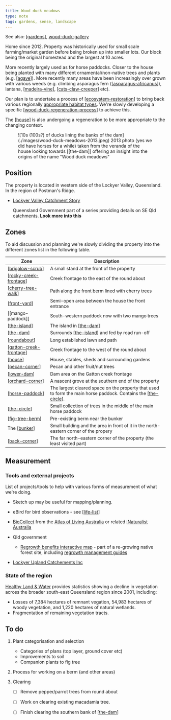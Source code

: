 ```yaml
---
title: Wood duck meadows
type: note
tags: gardens, sense, landscape
---
```


See also: [[gardens]], [wood-duck-gallery](./wood-duck-gallery.md)

Home since 2012. Property was historically used for small scale farming/market garden before being broken up into smaller lots. Our block being the original homestead and the largest at 10 acres. 

More recently largely used as for horse paddocks. Closer to the house being planted with many different ornamental/non-native trees and plants (e.g. [[agave]]). More recently many areas have been increasingly over grown with various weeds (e.g. climbing asparagus fern ([[asparagus-africanus]]), lantana, [[madeira-vine]], [[cats-claw-creeper]] etc).

Our plan is to undertake a process of [[ecosystem-restoration]] to bring back various regionally [appropriate habitat types](https://www.qld.gov.au/environment/plants-animals/habitats/habitat). We're slowly developing a specific [[wood-duck-regeneration-process]] to achieve this.

The [[house]] is also undergoing a regeneration to be more appropriate to the changing context.

<figure markdown>
![10s (100s?) of ducks lining the banks of the dam](./images/wood-duck-meadows-2013.jpeg)
<caption>2013 photo (yes we did have horses for a while) taken from the veranda of the house looking towards [[the-dam]] offering an insight into the origins of the name "Wood duck meadows"</caption>
</figure>

## Position

The property is located in western side of the Lockyer Valley, Queensland. In the region of Postman's Ridge.

- [Lockyer Valley Catchment Story](https://qgsp.maps.arcgis.com/apps/MapJournal/index.html?appid=e64a7303aff74f2e83454e6baf35651a)

    Queensland Government part of a series providing details on SE Qld catchments. **Look more into this**

## Zones

To aid discussion and planning we're slowly dividing the property into the different zones list in the following table.

| Zone | Description |
| --- | --- |
| [[brigalow-scrub]] | A small stand at the front of the property |
| [[rocky-creek-frontage]] | Creek frontage to the east of the round about |
| [[cherry-tree-walk]] | Path along the front berm lined with cherry trees |
| [[front-yard]] | Semi-open area between the house the front entrance |
| [[mango-paddock]] | South-western paddock now with two mango trees |
| [[the-island]] | The island in [[the-dam]] |
| [[the-dam]] | Surrounds [[the-island]] and fed by road run-off |
| [[roundabout]] | Long established lawn and path |
| [[gatton-creek-frontage]] | Creek frontage to the west of the round about |
| [[house]] | House, stables, sheds and surrounding gardens |
| [[pecan-corner]] | Pecan and other fruit/nut trees |
| [[lower-dam]] | Dam area on the Gatton creek frontage |
| [[orchard-corner]] | A nascent grove at the southern end of the property | 
| [[horse-paddock]] | The largest cleared space on the property that used to form the main horse paddock. Contains the [[the-circle]]. |
| [[the-circle]] | Small collection of trees in the middle of the main horse paddock |
| [[fig-tree-berm]] | Pre-existing berm near the bunker |
| The [[bunker]] | Small building and the area in front of it in the north-eastern corner of the propery |
| [[back-corner]] | The far north-eastern corner of the property (the least visited part) |

## Measurement

### Tools and external projects

List of projects/tools to help with various forms of measurement of what we're doing.

- Sketch up may be useful for mapping/planning.
- eBird for bird observations - see [[life-list]]
- [BioCollect](https://www.ala.org.au/biocollect/) from the [Atlas of Living Australia](https://www.ala.org.au/) or related [iNaturalist Australia](https://inaturalist.ala.org.au/)
- Qld government
    - [Regrowth benefits interactive map](https://www.qld.gov.au/environment/plants-animals/habitats/regrowth/regrowth-mapping) - part of a re-growing native forest site, including [regrowth management guides](https://www.qld.gov.au/environment/plants-animals/habitats/regrowth/regrowth-guides)

- [Lockyer Upland Catchements Inc](https://www.lockyeruplandscatchmentsinc.org.au/)

### State of the region

[Healthy Land & Water](https://www.hlw.org.au/region/about/natural-assets/nature#gsc.tab=0) provides statistics showing a decline in vegetation across the broader south-east Queensland region since 2001, including:

- Losses of 7,384 hectares of remnant vegation, 54,983 hectares of woody vegetation, and 1,220 hectares of natural wetlands.
- Fragmentation of remaining vegetation tracts.


## To do

1. Plant categorisation and selection

    - Categories of plans (top layer, ground cover etc)
    - Improvements to soil
    - Companion plants to fig tree

2. Process for working on a berm (and other areas)

3. Clearing 

    - [ ] Remove pepper/parrot trees from round about
    - [ ] Work on clearing existing macadamia tree.
    - [ ] Finish clearing the southern bank of [[the-dam]]


[//begin]: # "Autogenerated link references for markdown compatibility"
[gardens]: gardens "Gardens"
[agave]: plants/agave "Agave"
[asparagus-africanus]: plants/asparagus-africanus "Asparagus africanus (Climbing asparagus fern)"
[madeira-vine]: plants/madeira-vine "Madeira vine"
[cats-claw-creeper]: plants/cats-claw-creeper "Cats claw creeper"
[ecosystem-restoration]: ecosystem-restoration "Ecosystem restoration (aka bush regneration)"
[wood-duck-regeneration-process]: wood-duck-regeneration-process "Wood Duck Regeneration Process"
[house]: house "House"
[brigalow-scrub]: brigalow-scrub "Brigalow scrub"
[rocky-creek-frontage]: rocky-creek-frontage "Rocky Creek Frontage"
[cherry-tree-walk]: cherry-tree-walk "Cherry Tree walk"
[front-yard]: front-yard "Front yard"
[the-island]: the-island "The Island"
[the-dam]: the-dam "The Dam"
[roundabout]: roundabout "Roundabout"
[gatton-creek-frontage]: gatton-creek-frontage "Gatton creek frontage"
[pecan-corner]: pecan-corner "Pecan corner"
[lower-dam]: lower-dam "The lower dam"
[orchard-corner]: orchard-corner "The Orchard (Orchard corner)"
[horse-paddock]: horse-paddock "Horse paddock"
[the-circle]: the-circle "The Circle"
[fig-tree-berm]: fig-tree-berm "Fig tree berm"
[bunker]: bunker "The Bunker"
[back-corner]: back-corner "The back corner"
[life-list]: ../birdwatching/life-list "Life list"
[//end]: # "Autogenerated link references"